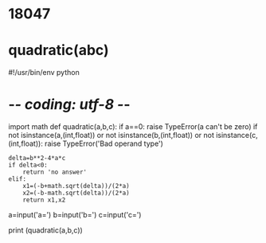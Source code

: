 # 18047
# quadratic(abc)

#!/usr/bin/env python
# -*- coding: utf-8  -*-

import math
def quadratic(a,b,c):
    if a==0:
        raise TypeError(a can't be zero)
    if not isinstance(a,(int,float)) or not isinstance(b,(int,float)) or not isinstance(c,(int,float)):
        raise TypeError('Bad operand type')
        
    delta=b**2-4*a*c
    if delta<0:
        return 'no answer'
    elif:
        x1=(-b+math.sqrt(delta))/(2*a)
        x2=(-b-math.sqrt(delta))/(2*a)
        return x1,x2
        
a=input('a=')
b=input('b=')
c=input('c=')



print (quadratic(a,b,c))
    
